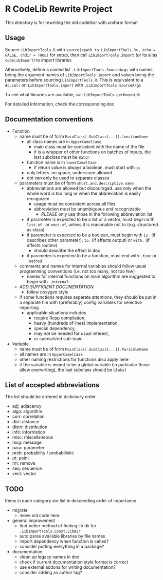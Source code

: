 # R CodeLib Rewrite Project

This directory is for rewriting the old codelib/r with uniform format

## Usage

Source `LibImportTools.R` with `source(<path to LibImportTools.R>, echo = FALSE, chdir = TRUE)` for setup, then call `LibImportTools.import` (or its alias `codelibImport`) to import libraries

Alternatively, define a named list `.LibImportTools.SourceArgs` with names being the argument names of `LibImportTools.import` and values being the parameters before sourcing `LibImportTools.R`. This is equivalent to a `do.call` on `LibImportTools.import` with `.LibImportTools.SourceArgs`

To see what libraries are available, call `LibImportTools.getKnownLib`

For detailed information, check the corresponding doc

## Documentation conventions

* Function
    * name must be of form `MainClass[.SubClass[...]].functionName`
        * all class names are in `UpperCamelCase`
            * main class must be consistent with the name of the file
            * if is a wrapper of other functions on batches of inputs, the last subclass must be `Batch`
        * function name is in `lowerCamelCase`
            * if return value is always a boolean, must start with `is`
        * only letters. no space, underscore allowed
        * dot can only be used to separate classes
    * parameters must be of form `short.and.descriptive.name`
        * abbreviations are allowed but discouraged. use only when the whole word is too long or when the abbreviation is easily recognized
            * usage must be consistent across all files
            * abbreviation must be unambiguous and recognizable
                * *PLEASE* only use those in the following abbreviation list
        * if parameter is expected to be a list or a vector, must begin with `list.of.` or `vect.of`, unless it is reasonable not to (e.g. structured as class)
        * if parameter is expected to be a boolean, must begin with `is.` (if describes other parameter), `to.` (if affects output) or `with.` (if affects routine)
            * should describe the effect in doc
        * if parameter is expected to be a function, must end with `.func` or `.method`
    * comments and names for internal variables should follow usual programming conventions (i.e. not too many, not too few)
        * names for internal functions on main algorithm are suggested to begin with `.internal.`
    * *ADD SUFFICIENT DOCUMENTATION*
        * follow doxygen style
    * if some functions requires separate attentions, they should be put in a separate file with (preferably) config variables for selective importing
        * applicable situations includes
            * require Rcpp compilation,
            * heavy (hundreds of lines) implementation,
            * special dependency,
            * may not be needed for usual interest,
            * or specialized sub-topic
* Variable
    * name must be of form `MainClass[.SubClass[...]].VariableName`
    * all names are in `UpperCamelCase`
    * other naming restrictions for functions also apply here
    * if the variable is meant to be a global variable (in particular those allow overwriting), the last subclass should be `Global`

## List of accepted abbreviations

The list should be ordered in dictionary order

* adj: adjacency
* algo: algorithm
* corr: correlation
* dist: distance
* distri: distribution
* info: information
* misc: miscellaneous
* msg: message
* para: parameter
* prob: probability / probabilistic
* pt: point
* rm: remove
* seq: sequence
* vect: vector

## TODO

Items in each category are list in descending order of importance

* migrate
    * move old code here
* general improvement
    * find better method of finding lib dir for `.LibImportTools.Const.LibDir`
    * auto parse available libraries by file names
    * import dependency when function is called?
    * consider putting everything in a package?
* documentation
    * clean up legacy names in doc
    * check if current documentation style format is correct
    * use external addons for writing documentation?
    * consider adding an author tag?
